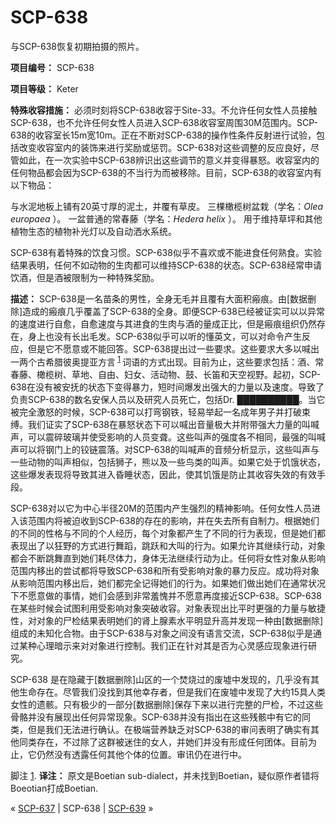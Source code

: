 # SCP-638
                        




与SCP-638恢复初期拍摄的照片。



**项目编号：** SCP-638

**项目等级：** Keter

**特殊收容措施：** 必须时刻将SCP-638收容于Site-33。不允许任何女性人员接触SCP-638，也不允许任何女性人员进入SCP-638收容室周围30M范围内。SCP-638的收容室长15m宽10m。正在不断对SCP-638的操作性条件反射进行试验，包括改变收容室内的装饰来进行奖励或惩罚。SCP-638对这些调整的反应良好，尽管如此，在一次实验中SCP-638辨识出这些调节的意义并变得暴怒。收容室内的任何物品都会因为SCP-638的不当行为而被移除。目前，SCP-638的收容室内有以下物品：

与水泥地板上铺有20英寸厚的泥土，并覆有草皮。
三棵橄榄树盆栽（学名：*Olea europaea* ）。
一盆普通的常春藤（学名：*Hedera helix* ）。
用于维持草坪和其他植物生态的植物补光灯以及自动洒水系统。

SCP-638有着特殊的饮食习惯。SCP-638似乎不喜欢或不能进食任何熟食。实验结果表明，任何不如动物的生肉都可以维持SCP-638的状态。SCP-638经常申请饮酒，但是酒被限制为一种特殊奖励。

**描述：** SCP-638是一名苗条的男性，全身无毛并且覆有大面积瘢痕。由[数据删除]造成的瘢痕几乎覆盖了SCP-638的全身。即便SCP-638已经被证实可以以异常的速度进行自愈，自愈速度与其进食的生肉与酒的量成正比，但是瘢痕组织仍然存在，身上也没有长出毛发。SCP-638似乎可以听的懂英文，可以对命令产生反应，但是它不愿意或不能回答。SCP-638提出过一些要求。这些要求大多以喊出一两个古希腊彼奥提亚方言<sup class='footnoteref'>
 <a shape='rect' class='footnoteref' id='footnoteref-1' href='javascript:;' onclick='WIKIDOT.page.utils.scrollToReference(&apos;footnote-1&apos;)'>1</a>
</sup>词语的方式出现。目前为止，这些要求包括：酒、常春藤、橄榄树、草地、自由、妇女、活动物、鼓、长笛和天空视野。起初，SCP-638在没有被安抚的状态下变得暴力，短时间爆发出强大的力量以及速度。导致了负责SCP-638的数名安保人员以及研究人员死亡，包括Dr. ██████████。当它被完全激怒的时候，SCP-638可以打弯钢铁，轻易举起一名成年男子并打破束缚。我们证实了SCP-638在暴怒状态下可以喊出音量极大并附带强大力量的叫喊声，可以震碎玻璃并使受影响的人员变聋。这些叫声的强度各不相同，最强的叫喊声可以将钢门上的铰链震落。对SCP-638的叫喊声的音频分析显示，这些叫声与一些动物的叫声相似，包括狮子，熊以及一些鸟类的叫声。如果它处于饥饿状态，这些爆发表现将导致其进入昏睡状态，因此，使其饥饿是防止其收容失效的有效手段。

SCP-638对以它为中心半径20M的范围内产生强烈的精神影响。任何女性人员进入该范围内将被迫收到SCP-638的存在的影响，并在失去所有自制力。根据她们的不同的性格与不同的个人经历，每个对象都产生了不同的行为表现，但是她们都表现出了以狂野的方式进行舞蹈，跳跃和大叫的行为。如果允许其继续行动，对象都会不断跳舞直到她们耗尽体力，身体无法继续行动为止。任何将女性对象从影响范围内移出的尝试都将导致SCP-638和所有受影响对象的暴力反应。成功将对象从影响范围内移出后，她们都完全记得她们的行为。如果她们做出她们在通常状况下不愿意做的事情，她们会感到非常羞愧并不愿意再度接近SCP-638。SCP-638在某些时候会试图利用受影响对象突破收容。对象表现出比平时更强的力量与敏捷性，对对象的尸检结果表明她们的肾上腺素水平明显升高并发现一种由[数据删除]组成的未知化合物。由于SCP-638与对象之间没有语言交流，SCP-638似乎是通过某种心理暗示来对对象进行控制。我们正在针对其是否为心灵感应现象进行研究。

SCP-638 是在隐藏于[数据删除]山区的一个焚烧过的废墟中发现的，几乎没有其他生命存在。尽管我们没找到其他幸存者，但是我们在废墟中发现了大约15具人类女性的遗骸。只有极少的一部分[数据删除]保存下来以进行完整的尸检，不过这些骨骼并没有展现出任何异常现象。SCP-638并没有指出在这些残骸中有它的同类，但是我们无法进行确认。在极端营养缺乏对SCP-638的审问表明了确实有其他同类存在，不过除了这群被迷住的女人，并她们并没有形成任何团体。目前为止，它仍然没有透露任何其他个体的位置。审讯仍在进行中。


脚注
<a shape='rect' href='javascript:;' onclick='WIKIDOT.page.utils.scrollToReference(&apos;footnoteref-1&apos;)'>1</a>. **译注：** 原文是Boetian sub-dialect，并未找到Boetian，疑似原作者错将Boeotian打成Boetian.



« [SCP-637](/scp-637) | SCP-638 | [SCP-639](/scp-639) »





                    